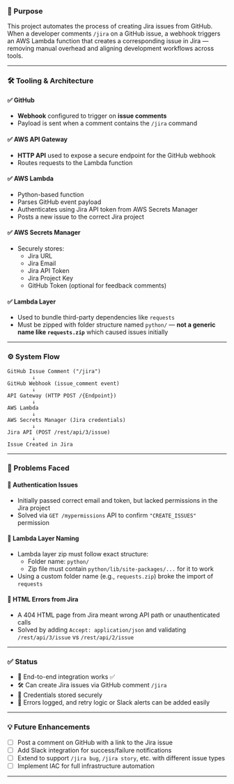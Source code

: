 ### 🚀 Purpose

This project automates the process of creating Jira issues from GitHub. When a developer comments `/jira` on a GitHub issue, a webhook triggers an AWS Lambda function that creates a corresponding issue in Jira — removing manual overhead and aligning development workflows across tools.

---

### 🛠️ Tooling & Architecture

#### ✅ GitHub
- **Webhook** configured to trigger on **issue comments**
- Payload is sent when a comment contains the `/jira` command

#### ✅ AWS API Gateway
- **HTTP API** used to expose a secure endpoint for the GitHub webhook
- Routes requests to the Lambda function

#### ✅ AWS Lambda
- Python-based function
- Parses GitHub event payload
- Authenticates using Jira API token from AWS Secrets Manager
- Posts a new issue to the correct Jira project

#### ✅ AWS Secrets Manager
- Securely stores:
  - Jira URL
  - Jira Email
  - Jira API Token
  - Jira Project Key
  - GitHub Token (optional for feedback comments)

#### ✅ Lambda Layer
- Used to bundle third-party dependencies like `requests`
- Must be zipped with folder structure named `python/` — **not a generic name like `requests.zip`** which caused issues initially

---

### ⚙️ System Flow

```
GitHub Issue Comment ("/jira")
        ↓
GitHub Webhook (issue_comment event)
        ↓
API Gateway (HTTP POST /{Endpoint})
        ↓
AWS Lambda
        ↓
AWS Secrets Manager (Jira credentials)
        ↓
Jira API (POST /rest/api/3/issue)
        ↓
Issue Created in Jira
```

---

### 🐛 Problems Faced

#### 🔐 Authentication Issues
- Initially passed correct email and token, but lacked permissions in the Jira project
- Solved via `GET /mypermissions` API to confirm `"CREATE_ISSUES"` permission


#### 🧱 Lambda Layer Naming
- Lambda layer zip must follow exact structure:
  - Folder name: `python/`
  - Zip file must contain `python/lib/site-packages/...` for it to work
- Using a custom folder name (e.g., `requests.zip`) broke the import of `requests`



#### 💬 HTML Errors from Jira
- A 404 HTML page from Jira meant wrong API path or unauthenticated calls
- Solved by adding `Accept: application/json` and validating `/rest/api/3/issue` vs `/rest/api/2/issue`

---

### ✅ Status

- 🔗 End-to-end integration works ✅
- 🛠️ Can create Jira issues via GitHub comment `/jira`
- 🔐 Credentials stored securely
- 🧰 Errors logged, and retry logic or Slack alerts can be added easily

---

### 💡 Future Enhancements

- [ ] Post a comment on GitHub with a link to the Jira issue
- [ ] Add Slack integration for success/failure notifications
- [ ] Extend to support `/jira bug`, `/jira story`, etc. with different issue types
- [ ] Implement IAC for full infrastructure automation

---